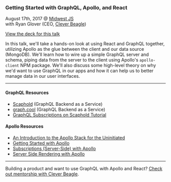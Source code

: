 ### Getting Started with GraphQL, Apollo, and React

August 17th, 2017 @ [Midwest JS](http://midwestjs.com) <br />
with Ryan Glover (CEO, [Clever Beagle](http://cleverbeagle.com))

[View the deck for this talk](http://slides.com/cleverbeagle/getting-started-with-graphql-apollo-and-react#/)

In this talk, we'll take a hands-on look at using React and GraphQL together, utilizing Apollo as the glue between the client and our data source (MongoDB). We'll learn how to wire up a simple GraphQL server and schema, piping data from the server to the client using Apollo's `apollo-client` NPM package. We'll also discuss some high-level theory on why we'd want to use GraphQL in our apps and how it can help us to better manage data in our user interfaces.

---

#### GraphQL Resources

- [Scaphold](https://scaphold.io) (GraphQL Backend as a Service)
- [graph.cool](https://www.graph.cool/) (GraphQL Backend as a Service)
- [GraphQL Subscriptions on Scaphold Tutorial](https://scaphold.io/blog/2016/11/09/build-realtime-apps-with-subs.html)

#### Apollo Resources

- [An Introduction to the Apollo Stack for the Uninitiated](https://themeteorchef.com/tutorials/an-introduction-to-the-apollo-stack-for-the-uninitiated)
- [Getting Started with Apollo](https://themeteorchef.com/tutorials/getting-started-with-apollo)
- [Subscriptions (Server-Side) with Apollo]()
- [Server Side Rendering with Apollo](http://dev.apollodata.com/react/server-side-rendering.html)

---

Building a product and want to use GraphQL with Apollo and React? [Check out mentorship with Clever Beagle](http://cleverbeagle.com?talk=midwestjs2017).
